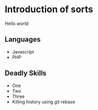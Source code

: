 # Introduction of sorts
Hello world

## Languages
- Javascript
- PHP

## Deadly Skills
* One
* Two
* Three
* Killing history using git rebase

